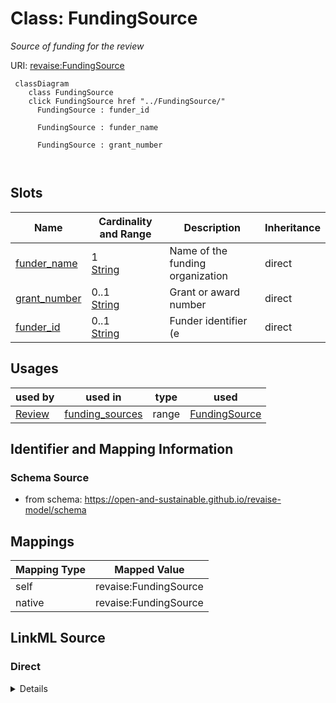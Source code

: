 

# Class: FundingSource 


_Source of funding for the review_





URI: [revaise:FundingSource](https://open-and-sustainable.github.io/revaise-model/schema/FundingSource)





```mermaid
 classDiagram
    class FundingSource
    click FundingSource href "../FundingSource/"
      FundingSource : funder_id
        
      FundingSource : funder_name
        
      FundingSource : grant_number
        
      
```




<!-- no inheritance hierarchy -->


## Slots

| Name | Cardinality and Range | Description | Inheritance |
| ---  | --- | --- | --- |
| [funder_name](funder_name.md) | 1 <br/> [String](String.md) | Name of the funding organization | direct |
| [grant_number](grant_number.md) | 0..1 <br/> [String](String.md) | Grant or award number | direct |
| [funder_id](funder_id.md) | 0..1 <br/> [String](String.md) | Funder identifier (e | direct |





## Usages

| used by | used in | type | used |
| ---  | --- | --- | --- |
| [Review](Review.md) | [funding_sources](funding_sources.md) | range | [FundingSource](FundingSource.md) |







## Identifier and Mapping Information






### Schema Source


* from schema: https://open-and-sustainable.github.io/revaise-model/schema




## Mappings

| Mapping Type | Mapped Value |
| ---  | ---  |
| self | revaise:FundingSource |
| native | revaise:FundingSource |






## LinkML Source

<!-- TODO: investigate https://stackoverflow.com/questions/37606292/how-to-create-tabbed-code-blocks-in-mkdocs-or-sphinx -->

### Direct

<details>
```yaml
name: FundingSource
description: Source of funding for the review
from_schema: https://open-and-sustainable.github.io/revaise-model/schema
slots:
- funder_name
- grant_number
- funder_id
slot_usage:
  funder_name:
    name: funder_name
    description: Name of the funding organization
    range: string
    required: true
  grant_number:
    name: grant_number
    description: Grant or award number
    range: string
  funder_id:
    name: funder_id
    description: Funder identifier (e.g., Crossref Funder ID)
    range: string

```
</details>

### Induced

<details>
```yaml
name: FundingSource
description: Source of funding for the review
from_schema: https://open-and-sustainable.github.io/revaise-model/schema
slot_usage:
  funder_name:
    name: funder_name
    description: Name of the funding organization
    range: string
    required: true
  grant_number:
    name: grant_number
    description: Grant or award number
    range: string
  funder_id:
    name: funder_id
    description: Funder identifier (e.g., Crossref Funder ID)
    range: string
attributes:
  funder_name:
    name: funder_name
    description: Name of the funding organization
    from_schema: https://open-and-sustainable.github.io/revaise-model/schema
    rank: 1000
    alias: funder_name
    owner: FundingSource
    domain_of:
    - FundingSource
    range: string
    required: true
  grant_number:
    name: grant_number
    description: Grant or award number
    from_schema: https://open-and-sustainable.github.io/revaise-model/schema
    rank: 1000
    alias: grant_number
    owner: FundingSource
    domain_of:
    - FundingSource
    range: string
  funder_id:
    name: funder_id
    description: Funder identifier (e.g., Crossref Funder ID)
    from_schema: https://open-and-sustainable.github.io/revaise-model/schema
    rank: 1000
    alias: funder_id
    owner: FundingSource
    domain_of:
    - FundingSource
    range: string

```
</details>